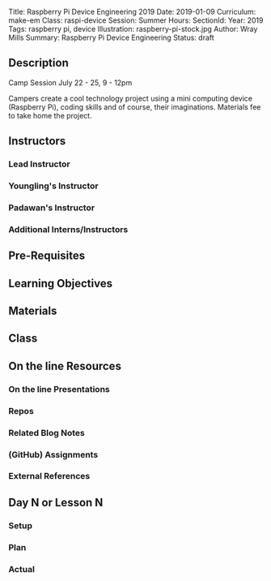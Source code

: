 Title: Raspberry Pi Device Engineering 2019
Date: 2019-01-09
Curriculum: make-em
Class: raspi-device
Session: Summer
Hours:
SectionId:
Year: 2019
Tags: raspberry pi, device
Illustration: raspberry-pi-stock.jpg
Author: Wray Mills 
Summary: Raspberry Pi Device Engineering
Status: draft

## Description

Camp Session
July 22 - 25, 9 - 12pm

Campers create a cool technology project using a mini computing device (Raspberry Pi), coding skills and of course, their imaginations.
Materials fee to take home the project.

## Instructors

### Lead Instructor

### Youngling's Instructor

### Padawan's Instructor

### Additional Interns/Instructors

## Pre-Requisites

## Learning Objectives

## Materials

## Class

## On the line Resources

### On the line Presentations

### Repos

### Related Blog Notes

### (GitHub) Assignments

### External References

## Day N or Lesson N

### Setup

### Plan

### Actual

